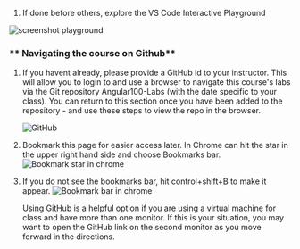 1. If done before others, explore the VS Code Interactive Playground
   
![screenshot playground](../screenshots/interactive-playground.png)




### ** Navigating the course on Github**

1. If you havent already, please provide a GitHub id to your instructor. This will allow you to login to and use a browser to navigate this course's labs via the Git repository Angular100-Labs (with the date specific to your class).  You can return to this section once you have been added to the repository - and use these steps to view the repo in the browser.

    ![GitHub](../screenshots/1-github.png)

2. Bookmark this page for easier access later.  In Chrome can hit the star in the upper right hand side and choose Bookmarks bar. 
   ![Bookmark star in chrome](../screenshots/1bookmarks-star.png)
   
3. If you do not see the bookmarks bar, hit control+shift+B to make it appear.
   ![Bookmark bar in chrome](../screenshots/1-bookmarks-bar.png)

   Using GitHub is a helpful option if you are using a virtual machine for class and have more than one monitor. If this is your situation, you may want to open the GitHub link on the second monitor as you move forward in the directions.
